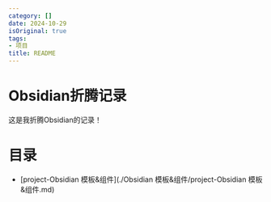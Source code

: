 ```yaml
---
category: []
date: 2024-10-29
isOriginal: true
tags:
- 项目
title: README
---
```

# Obsidian折腾记录
这是我折腾Obsidian的记录！
# 目录
- [project-Obsidian 模板&组件](./Obsidian 模板&组件/project-Obsidian 模板&组件.md)